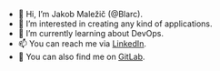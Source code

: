 - 👋 Hi, I’m Jakob Maležič (@Blarc).
- 👀 I’m interested in creating any kind of applications.
- 🌱 I’m currently learning about DevOps.
- 📫 You can reach me via [LinkedIn](https://www.linkedin.com/in/jakob-male%C5%BEi%C4%8D-ba13b5271/).
- 🦊 You can also find me on [GitLab](https://gitlab.com/Blarc).

<!---
Blarc/Blarc is a ✨ special ✨ repository because its `README.md` (this file) appears on your GitHub profile.
You can click the Preview link to take a look at your changes.
--->
